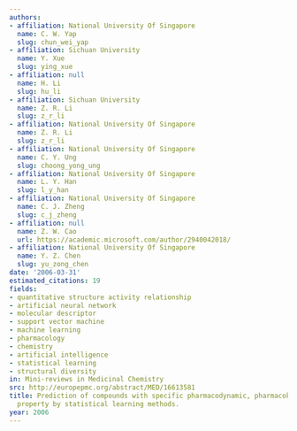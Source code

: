 ```yaml
---
authors:
- affiliation: National University Of Singapore
  name: C. W. Yap
  slug: chun_wei_yap
- affiliation: Sichuan University
  name: Y. Xue
  slug: ying_xue
- affiliation: null
  name: H. Li
  slug: hu_li
- affiliation: Sichuan University
  name: Z. R. Li
  slug: z_r_li
- affiliation: National University Of Singapore
  name: Z. R. Li
  slug: z_r_li
- affiliation: National University Of Singapore
  name: C. Y. Ung
  slug: choong_yong_ung
- affiliation: National University Of Singapore
  name: L. Y. Han
  slug: l_y_han
- affiliation: National University Of Singapore
  name: C. J. Zheng
  slug: c_j_zheng
- affiliation: null
  name: Z. W. Cao
  url: https://academic.microsoft.com/author/2940042018/
- affiliation: National University Of Singapore
  name: Y. Z. Chen
  slug: yu_zong_chen
date: '2006-03-31'
estimated_citations: 19
fields:
- quantitative structure activity relationship
- artificial neural network
- molecular descriptor
- support vector machine
- machine learning
- pharmacology
- chemistry
- artificial intelligence
- statistical learning
- structural diversity
in: Mini-reviews in Medicinal Chemistry
src: http://europepmc.org/abstract/MED/16613581
title: Prediction of compounds with specific pharmacodynamic, pharmacokinetic or toxicological
  property by statistical learning methods.
year: 2006
---
```

